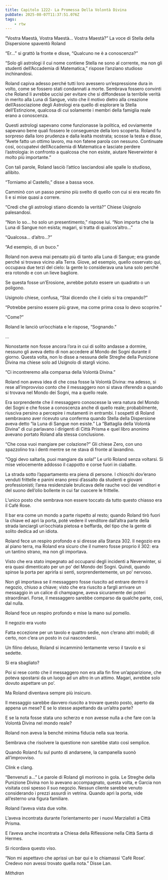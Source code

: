 ```yaml
---
title: Capitolo 1222- La Promessa Della Volontà Divina
pubDate: 2025-08-07T11:37:51.076Z
tags:
    - rtw
---
```



“Vostra Maestà, Vostra Maestà… Vostra Maestà?” La voce di Stella della Dispersione spaventò Roland


“Er…” si grattò la fronte e disse, “Qualcuno ne è a conoscenza?”


“Solo gli astrologi il cui nome contiene Stella ne sono al corrente, ma non gli studenti dell’Accademia di Matematica,” rispose l’anziano studioso inchinandosi.


Roland capiva adesso perché tutti loro avessero un’espressione dura in volto, come se fossero stati condannati a morte. Sembrava fossero convinti che Roland li avrebbe uccisi per evitare che si diffondesse la terribile verità in merito alla Luna di Sangue, visto che il motivo dietro alla creazione dell’Associazione degli Astrologi era quello di esplorare la Stella dell’Estinzione, qualcosa di cui solamente i membri della famiglia reale erano a conoscenza.


Questi astrologi sapevano come funzionasse la politica, ed ovviamente sapevano bene quali fossero le conseguenze della loro scoperta. Roland fu sorpreso dalla loro prudenza e dalla lealtà mostrata; scosse la testa e disse, “Avete fatto un ottimo lavoro, ma non fatene parola con nessuno. Continuate così, occupatevi dell’Accademia di Matematica e lasciate perdere l’astrologia: in confronto a qualcosa che non esiste, aiutare Neverwinter è molto più importante.”


Con tali parole, Roland lasciò l’attico lasciandosi alle spalle lo studioso, allibito.


“Torniamo al Castello,” disse a bassa voce.


Camminò con un passo persino più svelto di quello con cui si era recato fin lì e si mise quasi a correre.


“Credi che gli astrologi stiano dicendo la verità?” Chiese Usignolo palesandosi.


“Non lo so… ho solo un presentimento,” rispose lui. “Non importa che la Luna di Sangue non esista; magari, si tratta di qualcos’altro…”


“Qualcosa… d’altro…?”


“Ad esempio, di un buco.”


Roland non aveva mai pensato più di tanto alla Luna di Sangue; era grande perché si trovava vicino alla Terra. Giove, ad esempio, quello osservato qui, occupava due terzi del cielo: la gente lo considerava una luna solo perché era rotondo e con un lieve bagliore.


Se questa fosse un’Erosione, avrebbe potuto essere un quadrato o un poligono.


Usignolo chiese, confusa, “Stai dicendo che il cielo si tra crepando?”


“Potrebbe persino essere più grave, ma come prima cosa lo devo scoprire.”


“Come?”


Roland le lanciò un’occhiata e le rispose, “Sognando.”


…


Nonostante non fosse ancora l’ora in cui di solito andasse a dormire, nessuno gli aveva detto di non accedere al Mondo dei Sogni durante il giorno. Questa volta, non lo disse a nessuna delle Streghe della Punizione Divina ma chiese solo ad Usignolo di stargli vicino.


“Ci incontreremo alla comparsa della Volontà Divina.”


Roland non aveva idea di che cosa fosse la Volontà Divina: ma adesso, si rese all’improvviso conto che il messaggero non si stava riferendo a quando si trovava nel Mondo dei Sogni, ma a quello reale.


Era sorprendente che il messaggero conoscesse la vera natura del Mondo dei Sogni e che fosse a conoscenza anche di quello reale; probabilmente, riusciva persino a percepire i mutamenti in entrambi. I sospetti di Roland sembravano aver ricevuto una conferma quando Stella della Dispersione aveva detto “la Luna di Sangue non esiste.” La “Battaglia della Volontà Divina” di cui parlavano i dirigenti di Città Prisma e quel libro anonimo avevano portato Roland alla stessa conclusione.


“Che cosa vuoi mangiare per colazione?” Gli chiese Zero, con uno spazzolino tra i denti mentre se ne stava di fronte al lavandino.


“Oggi devo saltarla, puoi mangiare da sola!” Le urlò Roland senza voltarsi. Si mise velocemente addosso il cappotto e corse fuori in ciabatte.


La strada sotto l’appartamento era piena di persone. I chioschi dov’erano venduti frittelle e panini erano presi d’assalto da studenti e giovani professionisti; l’area residenziale brulicava delle rauche voci dei venditori e del suono dell’olio bollente in cui far cuocere le frittelle.


L’unico posto che sembrava non essere toccato da tutto questo chiasso era il Café Rose.


Il bar era come un mondo a parte rispetto al resto; quando Roland tirò fuori la chiave ed aprì la porta, poté vedere il venditore dall’altra parte della strada lanciargli un’occhiata pietosa e beffarda, del tipo che la gente di solito dedica ad un idiota.


Roland fece un respiro profondo e si diresse alla Stanza 302. Il negozio era al piano terra, ma Roland era sicuro che il numero fosse proprio il 302: era un tantino strano, ma non gli importava.


Visto che era stato impegnato ad occuparsi degli incidenti a Neverwinter, si era quasi dimenticato per un po’ del Mondo dei Sogni. Quindi, quando spinse la porta per aprirla si sentì, sorprendentemente, un po’ nervoso.


Non gli importava se il messaggero fosse riuscito ad entrare dentro il negozio, chiuso a chiave; visto che era riuscito a fargli arrivare un messaggio in un calice di champagne, aveva sicuramente dei poteri straordinari. Forse, il messaggero sarebbe comparso da qualche parte, così, dal nulla.


Roland fece un respiro profondo e mise la mano sul pomello.


Il negozio era vuoto


Fatta eccezione per un tavolo e quattro sedie, non c’erano altri mobili; di certo, non c’era un posto in cui nascondersi.


Un filino deluso, Roland si incamminò lentamente verso il tavolo e si sedette.


Si era sbagliato?


Poi si rese conto che il messaggero non era alla fin fine un’apparizione, che poteva spostarsi da un luogo ad un altro in un attimo. Magari, avrebbe solo dovuto aspettare un po’.


Ma Roland diventava sempre più insicuro.


Il messaggio sarebbe davvero riuscito a trovare questo posto, aperto da appena un mese? E se lo stesse aspettando da un’altra parte?


E se la nota fosse stata uno scherzo e non avesse nulla a che fare con la Volontà Divina nel mondo reale?


Roland non aveva la benché minima fiducia nella sua teoria.


Sembrava che risolvere la questione non sarebbe stato così semplice.


Quando Roland fu sul punto di andarsene, la campanella suonò all’improvviso.


Clink e clang.


“Benvenuti a…” Le parole di Roland gli morirono in gola. Le Streghe della Punizione Divina non lo avevano accompagnato, questa volta, e Garcia non visitata così spesso il suo negozio. Nessun cliente sarebbe venuto considerando i prezzi assurdi in vetrina. Quando aprì la porta, vide all’esterno una figura familiare.


Roland l’aveva vista due volte.


L’aveva incontrata durante l’orientamento per i nuovi Marzialisti a Città Prisma.


E l’aveva anche incontrata a Chiesa della Riflessione nella Città Santa di Hermes.


Si ricordava questo viso.


“Non mi aspettavo che aprissi un bar qui e lo chiamassi ‘Café Rose’. Credevo non avessi trovato quella nota.” Disse Lan.






<em>Mithdran </em>


<em> </em>
























                                


                                



